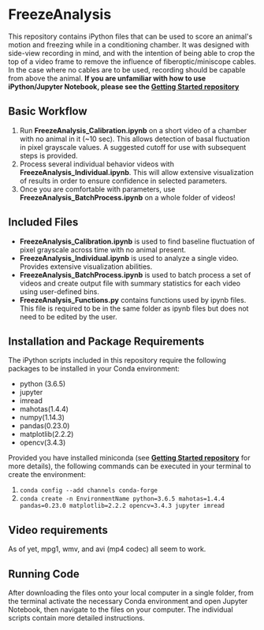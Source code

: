 # FreezeAnalysis
This repository contains iPython files that can be used to score an animal's motion and freezing while in a conditioning chamber.  It was designed with side-view recording in mind, and with the intention of being able to crop the top of a video frame to remove the influence of fiberoptic/miniscope cables.  In the case where no cables are to be used, recording should be capable from above the animal.  **If you are unfamiliar with how to use iPython/Jupyter Notebook, please see the [Getting Started repository](https://github.com/ZachPenn/GettingStarted)**

## Basic Workflow
1. Run **FreezeAnalysis_Calibration.ipynb** on a short video of a chamber with no animal in it (~10 sec).  This allows detection of basal fluctuation in pixel grayscale values.  A suggested cutoff for use with subsequent steps is provided.
2. Process several individual behavior videos with **FreezeAnalysis_Individual.ipynb**.  This will allow extensive visualization of results in order to ensure confidence in selected parameters. 
3. Once you are comfortable with parameters, use **FreezeAnalysis_BatchProcess.ipynb** on a whole folder of videos!

## Included Files
* **FreezeAnalysis_Calibration.ipynb** is used to find baseline fluctuation of pixel grayscale across time with no animal present.
* **FreezeAnalysis_Individual.ipynb** is used to analyze a single video. Provides extensive visualization abilities.
* **FreezeAnalysis_BatchProcess.ipynb** is used to batch process a set of videos and create output file with summary statistics for each video using user-defined bins.
* **FreezeAnalysis_Functions.py** contains functions used by ipynb files.  This file is required to be in the same folder as ipynb files but does not need to be edited by the user.

## Installation and Package Requirements
The iPython scripts included in this repository require the following packages to be installed in your Conda environment:
* python (3.6.5)
* jupyter
* imread
* mahotas(1.4.4)
* numpy(1.14.3)
* pandas(0.23.0)
* matplotlib(2.2.2) 
* opencv(3.4.3)

Provided you have installed miniconda (see **[Getting Started repository](https://github.com/ZachPenn/GettingStarted)** for more details), the following commands can be executed in your terminal to create the environment: 
1. ```conda config --add channels conda-forge```
2. ```conda create -n EnvironmentName python=3.6.5 mahotas=1.4.4 pandas=0.23.0 matplotlib=2.2.2 opencv=3.4.3 jupyter imread```

## Video requirements
As of yet, mpg1, wmv, and avi (mp4 codec) all seem to work.  

## Running Code
After downloading the files onto your local computer in a single folder, from the terminal activate the necessary Conda environment and open Jupyter Notebook, then navigate to the files on your computer. The individual scripts contain more detailed instructions.

